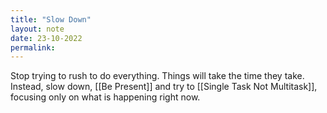 ```yaml
---
title: "Slow Down"
layout: note
date: 23-10-2022
permalink:
---
```


Stop trying to rush to do everything. Things will take the time they take. Instead, slow down, [[Be Present]] and try to [[Single Task Not Multitask]], focusing only on what is happening right now. 